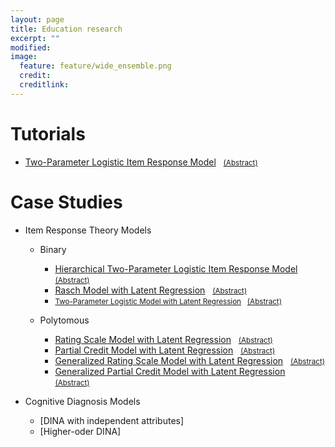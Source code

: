 ```yaml
---
layout: page
title: Education research
excerpt: ""
modified: 
image:
  feature: feature/wide_ensemble.png
  credit: 
  creditlink: 
---
```


# Tutorials
* [Two-Parameter Logistic Item Response Model](case-studies/tutorial_twopl.html) &nbsp; <small>[(Abstract)](http://mc-stan.org/documentation/case-studies.html#two-parameter-logistic-item-response-model)</small>

# Case Studies
* Item Response Theory Models
  * Binary 
    * [Hierarchical Two-Parameter Logistic Item Response Model](case-studies/hierarchical_2pl.html) &nbsp; <small>[(Abstract)](http://mc-stan.org/documentation/case-studies.html#hierarchical-two-parameter-logistic-item-response-model)</small>
    * [Rasch Model with Latent Regression](case-studies/rasch_latent_reg.html) &nbsp; <small>[(Abstract)](http://mc-stan.org/documentation/case-studies.html#rasch-model-with-latent-regression)
    * [Two-Parameter Logistic Model with Latent Regression](case-studies/2pl_latent_reg.html) &nbsp; [(Abstract)](http://mc-stan.org/documentation/case-studies.html#two-parameter-logistic-model-with-latent-regression)</small>

  * Polytomous
    * [Rating Scale Model with Latent Regression](case-studies/rsm_latent_reg.html) &nbsp; <small>[(Abstract)](http://mc-stan.org/documentation/case-studies.html#rating-scale-model-with-latent-regression)</small>
    * [Partial Credit Model with Latent Regression](case-studies/pcm_latent_reg.html) &nbsp; <small>[(Abstract)](http://mc-stan.org/documentation/case-studies.html#partial-credit-model-with-latent-regression)</small>
    * [Generalized Rating Scale Model with Latent Regression](case-studies/grsm_latent_reg.html) &nbsp; <small>[(Abstract)](http://mc-stan.org/documentation/case-studies.html#generalized-rating-scale-model-with-latent-regression)</small>
    * [Generalized Partial Credit Model with Latent Regression](case-studies/gpcm_latent_reg.html) &nbsp; <small>[(Abstract)](http://mc-stan.org/documentation/case-studies.html#generalized-partial-credit-model-with-latent-regression)</small>

* Cognitive Diagnosis Models
    * [DINA with independent attributes]
    * [Higher-oder DINA]